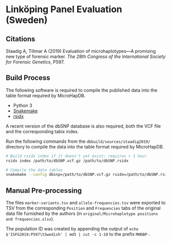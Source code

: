 # Linköping Panel Evaluation (Sweden)

## Citations

Staadig A, Tillmar A (2019) Evaluation of microhaplotypes—A promising new type of forensic marker. *The 28th Congress of the International Society for Forensic Genetics*, P597.

## Build Process

The following software is required to compile the published data into the table format required by MicroHapDB.

- Python 3
- [Snakemake][]
- [rsidx][]

A recent version of the dbSNP database is also required, both the VCF file and the corresponding tabix index.

Run the following commands from the `dbbuild/sources/staadig2019/` directory to compile the data into the table format required by MicroHapDB.

```bash
# Build rsidx index if it doesn't yet exist; requires > 1 hour
rsidx index /path/to/dbSNP.vcf.gz /path/to/dbSNP.rsidx

# Compile the data tables
snakemake --config dbsnp=/path/to/dbSNP.vcf.gz rsidx=/path/to/dbSNP.rsidx -p all
```

## Manual Pre-processing

The files `marker-variants.tsv` and `allele-frequencies.tsv` were exported to TSV from the corresponding `Position` and `Frequencies` tabs of the original data file furnished by the authors (in `original/Microhaplotype positions and frequencies.xlsx`).

The population ID was created by appending the output of `echo $'ISFG2019:P597\tSwedish' | md5 | cut -c 1-10` to the prefix `MHDBP-`.


[Snakemake]: https://snakemake.readthedocs.io/en/stable/
[rsidx]: https://github.com/bioforensics/rsidx
